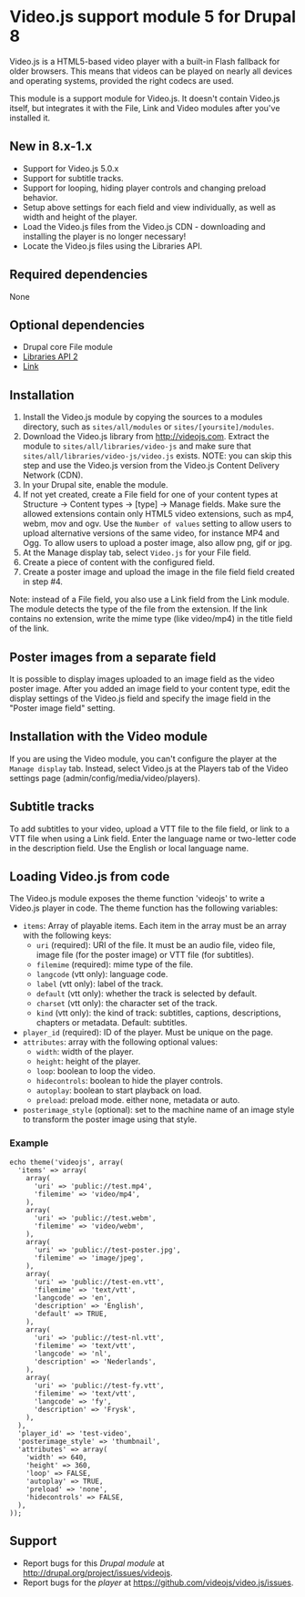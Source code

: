 # Video.js support module 5 for Drupal 8

Video.js is a HTML5-based video player with a built-in Flash fallback for older
browsers. This means that videos can be played on nearly all devices and
operating systems, provided the right codecs are used.

This module is a support module for Video.js. It doesn't contain Video.js
itself, but integrates it with the File, Link and Video modules after you've
installed it.

## New in 8.x-1.x

- Support for Video.js 5.0.x
- Support for subtitle tracks.
- Support for looping, hiding player controls and changing preload behavior.
- Setup above settings for each field and view individually, as well as width
  and height of the player.
- Load the Video.js files from the Video.js CDN - downloading and installing
  the player is no longer necessary!
- Locate the Video.js files using the Libraries API.

## Required dependencies

None

## Optional dependencies

- Drupal core File module
- [Libraries API 2](http://drupal.org/project/libraries)
- [Link](http://drupal.org/project/link)

## Installation

1. Install the Video.js module by copying the sources to a modules directory, 
   such as `sites/all/modules` or `sites/[yoursite]/modules`.
2. Download the Video.js library from http://videojs.com. Extract the module to
   `sites/all/libraries/video-js` and make sure that
   `sites/all/libraries/video-js/video.js` exists.
   NOTE: you can skip this step and use the Video.js version from the
   Video.js Content Delivery Network (CDN).
3. In your Drupal site, enable the module.
4. If not yet created, create a File field for one of your content types at
   Structure -> Content types -> [type] -> Manage fields. Make sure
   the allowed extensions contain only HTML5 video extensions, such as mp4,
   webm, mov and ogv. Use the `Number of values` setting to allow users to
   upload alternative versions of the same video, for instance MP4 and Ogg.
   To allow users to upload a poster image, also allow png, gif or jpg.
5. At the Manage display tab, select `Video.js` for your File field.
6. Create a piece of content with the configured field.
7. Create a poster image and upload the image in the file field field created in
   step #4.

Note: instead of a File field, you also use a Link field from the Link module.
The module detects the type of the file from the extension. If the link
contains no extension, write the mime type (like video/mp4) in the title
field of the link.

## Poster images from a separate field

It is possible to display images uploaded to an image field as the video
poster image. After you added an image field to your content type, edit the
display settings of the Video.js field and specify the image field in the
"Poster image field" setting.

## Installation with the Video module

If you are using the Video module, you can't configure the player at the
`Manage display` tab. Instead, select Video.js at the Players tab of the
Video settings page (admin/config/media/video/players).

## Subtitle tracks

To add subtitles to your video, upload a VTT file to the file field, or
link to a VTT file when using a Link field. Enter the language name or
two-letter code in the description field. Use the English or local language
name.

## Loading Video.js from code

The Video.js module exposes the theme function 'videojs' to write a Video.js
player in code. The theme function has the following variables:

- `items`: Array of playable items. Each item in the array must be an array with
  the following keys:
  - `uri` (required): URI of the file. It must be an audio file, video file,
    image file (for the poster image) or VTT file (for subtitles).
  - `filemime` (required): mime type of the file.
  - `langcode` (vtt only): language code.
  - `label` (vtt only): label of the track.
  - `default` (vtt only): whether the track is selected by default.
  - `charset` (vtt only): the character set of the track.
  - `kind` (vtt only): the kind of track: subtitles, captions, descriptions, 
    chapters or metadata. Default: subtitles.
- `player_id` (required): ID of the player. Must be unique on the page.
- `attributes`: array with the following optional values:
  - `width`: width of the player.
  - `height`: height of the player.
  - `loop`: boolean to loop the video.
  - `hidecontrols`: boolean to hide the player controls.
  - `autoplay`: boolean to start playback on load.
  - `preload`: preload mode. either none, metadata or auto.
- `posterimage_style` (optional): set to the machine name of an image style
  to transform the poster image using that style.

### Example

    echo theme('videojs', array(
      'items' => array(
        array(
          'uri' => 'public://test.mp4',
          'filemime' => 'video/mp4',
        ),
        array(
          'uri' => 'public://test.webm',
          'filemime' => 'video/webm',
        ),
        array(
          'uri' => 'public://test-poster.jpg',
          'filemime' => 'image/jpeg',
        ),
        array(
          'uri' => 'public://test-en.vtt',
          'filemime' => 'text/vtt',
          'langcode' => 'en',
          'description' => 'English',
          'default' => TRUE,
        ),
        array(
          'uri' => 'public://test-nl.vtt',
          'filemime' => 'text/vtt',
          'langcode' => 'nl',
          'description' => 'Nederlands',
        ),
        array(
          'uri' => 'public://test-fy.vtt',
          'filemime' => 'text/vtt',
          'langcode' => 'fy',
          'description' => 'Frysk',
        ),
      ),
      'player_id' => 'test-video',
      'posterimage_style' => 'thumbnail',
      'attributes' => array(
        'width' => 640,
        'height' => 360,
        'loop' => FALSE,
        'autoplay' => TRUE,
        'preload' => 'none',
        'hidecontrols' => FALSE,
      ),
    ));

## Support

- Report bugs for this *Drupal module* at
  <http://drupal.org/project/issues/videojs>.
- Report bugs for the *player* at <https://github.com/videojs/video.js/issues>.